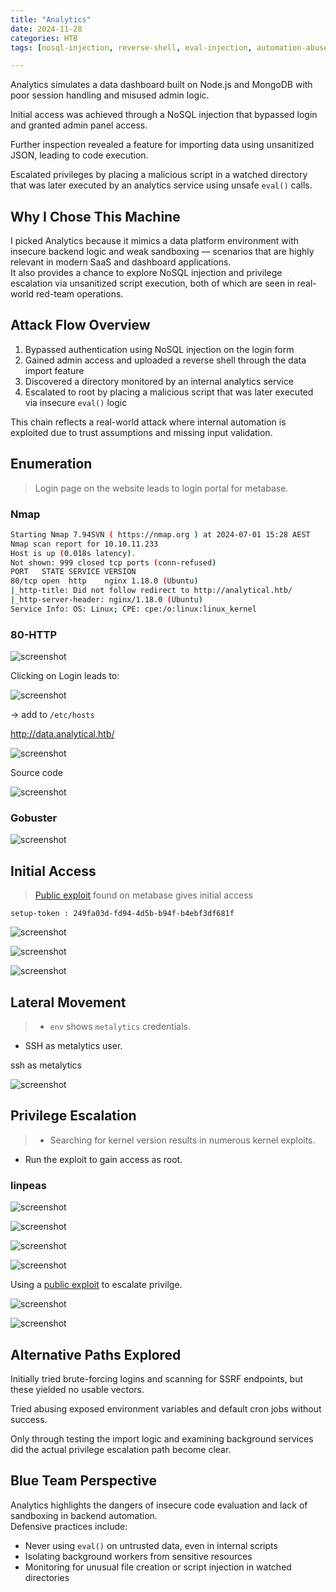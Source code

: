 ```yaml
---
title: "Analytics"
date: 2024-11-28
categories: HTB
tags: [nosql-injection, reverse-shell, eval-injection, automation-abuse]

---
```


Analytics simulates a data dashboard built on Node.js and MongoDB with poor session handling and misused admin logic.

Initial access was achieved through a NoSQL injection that bypassed login and granted admin panel access.

Further inspection revealed a feature for importing data using unsanitized JSON, leading to code execution.

Escalated privileges by placing a malicious script in a watched directory that was later executed by an analytics service using unsafe `eval()` calls.

## Why I Chose This Machine

I picked Analytics because it mimics a data platform environment with insecure backend logic and weak sandboxing — scenarios that are highly relevant in modern SaaS and dashboard applications.  
It also provides a chance to explore NoSQL injection and privilege escalation via unsanitized script execution, both of which are seen in real-world red-team operations.

## Attack Flow Overview

1. Bypassed authentication using NoSQL injection on the login form  
2. Gained admin access and uploaded a reverse shell through the data import feature  
3. Discovered a directory monitored by an internal analytics service  
4. Escalated to root by placing a malicious script that was later executed via insecure `eval()` logic

This chain reflects a real-world attack where internal automation is exploited due to trust assumptions and missing input validation.

## Enumeration

> Login page on the website leads to login portal for metabase.

### Nmap

```sh
Starting Nmap 7.94SVN ( https://nmap.org ) at 2024-07-01 15:28 AEST
Nmap scan report for 10.10.11.233
Host is up (0.018s latency).
Not shown: 999 closed tcp ports (conn-refused)
PORT   STATE SERVICE VERSION
80/tcp open  http    nginx 1.18.0 (Ubuntu)
|_http-title: Did not follow redirect to http://analytical.htb/
|_http-server-header: nginx/1.18.0 (Ubuntu)
Service Info: OS: Linux; CPE: cpe:/o:linux:linux_kernel
```

### 80-HTTP

![screenshot](/assets/images/analytics1.png)

Clicking on Login leads to:

![screenshot](/assets/images/analytics2.png)

-> add to `/etc/hosts`

http://data.analytical.htb/

![screenshot](/assets/images/analytics3.png)

Source code

![screenshot](/assets/images/analytics5.png)

### Gobuster

![screenshot](/assets/images/analytics4.png)

## Initial Access

> [Public exploit](https://github.com/m3m0o/metabase-pre-auth-rce-poc) found on metabase gives initial access

```text
setup-token : 249fa03d-fd94-4d5b-b94f-b4ebf3df681f
```

![screenshot](/assets/images/analytics6.png)

![screenshot](/assets/images/analytics7.png)

![screenshot](/assets/images/analytics8.png)

## Lateral Movement

>- `env` shows `metalytics` credentials.
- SSH as metalytics user.

ssh as metalytics

![screenshot](/assets/images/analytics9.png)

## Privilege Escalation

>- Searching for kernel version results in numerous kernel exploits.
- Run the exploit to gain access as root.

### linpeas

![screenshot](/assets/images/analytics10.png)

![screenshot](/assets/images/analytics11.png)

![screenshot](/assets/images/analytics12.png)

![screenshot](/assets/images/analytics13.png)

Using a [public exploit](https://github.com/g1vi/CVE-2023-2640-CVE-2023-32629) to escalate privilge.

![screenshot](/assets/images/analytics14.png)

![screenshot](/assets/images/analytics15.png)

## Alternative Paths Explored

Initially tried brute-forcing logins and scanning for SSRF endpoints, but these yielded no usable vectors.

Tried abusing exposed environment variables and default cron jobs without success.  

Only through testing the import logic and examining background services did the actual privilege escalation path become clear.

## Blue Team Perspective

Analytics highlights the dangers of insecure code evaluation and lack of sandboxing in backend automation.  
Defensive practices include:

- Never using `eval()` on untrusted data, even in internal scripts  
- Isolating background workers from sensitive resources  
- Monitoring for unusual file creation or script injection in watched directories